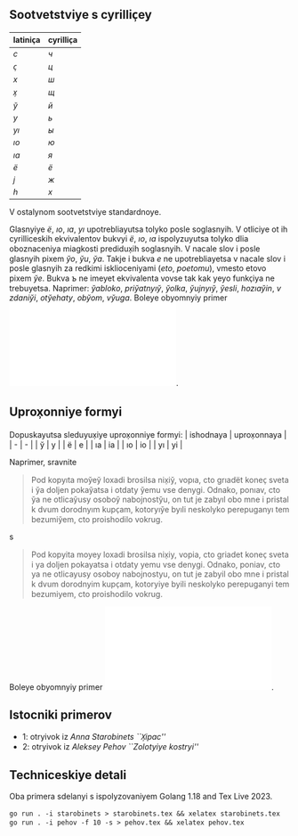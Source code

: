 ## Sootvetstviye s cyrillic̹ey

| latinic̹a | cyrillic̹a |
| - | - |
| _c_  | _ч_ |
| _c̹_  | _ц_ |
| _x_  | _ш_ |
| _x̹_  | _щ_ |
| _y̆_  | _й_ |
| _y_  | _ь_ |
| _yı_ | _ы_ |
| _ıo_ | _ю_ |
| _ıa_ | _я_ |
| _ё_  | _ё_ |
| _j_  | _ж_ |
| _h_  | _х_ |

V ostalynom sootvetstviye standardnoye.

Glasnyiye _ë_, _ıo_, _ıa_, _yı_ upotrebliayutsa tolyko posle soglasnyih.
V otliciye ot ih cyrilliceskih ekvivalentov bukvyi _ë_, _ıo_, _ıa_ ispolyzuyutsa tolyko dlia oboznaceniya miagkosti predidux̹ih soglasnyih.
V nacale slov i posle glasnyih pixem _y̆o_, _y̆u_, _y̆a_.
Takje i bukva _e_ ne upotrebliayetsa v nacale slov i posle glasnyih za redkimi isklioceniyami
(_eto_, _poetomu_), vmesto etovo pixem _y̆e_.
Bukva _ъ_ ne imeyet ekvivalenta vovse tak kak yeyo funkc̹iya ne trebuyetsa.
Naprimer: _y̆abloko_, _priy̆atnyıy̆_, _y̆olka_, _y̆ujnyıy̆_, _y̆esli_, _hozıay̆in_, _v zdaniy̆i_, _oty̆ehaty_, _oby̆om_, _vy̆uga_. Boleye obyomnyiy primer ![1](/starobinets.pdf).

## Uprox̹onniye formyi

Dopuskayutsa sleduyux̹iye uprox̹onniye formyi:
| ishodnaya | uprox̹onnaya  |
| -  | -  |
| y̆  | y  |
| ë  | e  |
| ıa | ia |
| ıo | io |
| yı | yi |

Naprimer, sravnite

> Pod kopyıta moy̆ey̆ loxadi brosilsa nix̹iy̆, vopıa, cto grıadët konec̹ sveta i y̆a doljen pokay̆atsa i otdaty y̆emu vse denygi. Odnako, ponıav, cto y̆a ne otlicay̆usy osoboy̆ nabojnosty̆u, on tut je zabyıl obo mne i pristal k dvum dorodnyım kupc̹am, kotoryıy̆e byıli neskolyko perepuganyı tem bezumiy̆em, cto proishodilo vokrug.

s

> Pod kopyita moyey loxadi brosilsa nix̹iy, vopia, cto griadet konec̹ sveta i ya doljen pokayatsa i otdaty yemu vse denygi. Odnako, poniav, cto ya ne otlicayusy osoboy nabojnostyu, on tut je zabyil obo mne i pristal k dvum dorodnyim kupc̹am, kotoryiye byili neskolyko perepuganyi tem bezumiyem, cto proishodilo vokrug.

Boleye obyomnyiy primer ![2](/pehov.pdf).

## Istocniki primerov

- 1: otryivok iz _Anna Starobinets ``X̹ipac''_
- 2: otryivok iz _Aleksey Pehov ``Zolotyiye kostryi''_

## Techniceskiye detali

Oba primera sdelanyi s ispolyzovaniyem Golang 1.18 and Tex Live 2023.

```
go run . -i starobinets > starobinets.tex && xelatex starobinets.tex
go run . -i pehov -f 10 -s > pehov.tex && xelatex pehov.tex
```
